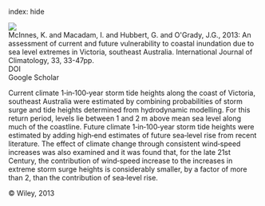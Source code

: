 index: hide

<div class="Citation">
    <div class="Citation-thumb CitationThumb-linked"  data-href="https://doi.org/10.1002/joc.3405">
      <img src="https://static.claimspace.cloud/climate-study-static/refs/thumbs/13/McInnes_et_al_2013-thumb.png" />
    </div>

  <div class="Citation-body">
    <div class="Citation-text">McInnes, K. and Macadam, I. and Hubbert, G. and O'Grady, J.G., 2013: An assessment of current and future vulnerability to coastal inundation due to sea level extremes in Victoria, southeast Australia. <span class="Article-journal">International Journal of Climatology, </span><span class="Article-volume">33, </span>33-47pp.</div>
    <div class="Citation-links">
      <div class="CitationLink" data-href="https://doi.org/10.1002/joc.3405">
        <div class="CitationLink-icon CitationLink-Doi"></div>
        <div class="CitationLink-text">DOI</div>
      </div>
      <div class="CitationLink" data-href="https://scholar.google.com/scholar?q=10.1002/joc.3405">
        <div class="CitationLink-icon CitationLink-Scholar"></div>
        <div class="CitationLink-text">Google Scholar</div>
      </div>
    </div>
  </div>
</div>

Current climate 1‐in‐100‐year storm tide heights along the coast of Victoria, southeast Australia were estimated by combining probabilities of storm surge and tide heights determined from hydrodynamic modelling. For this return period, levels lie between 1 and 2 m above mean sea level along much of the coastline. Future climate 1‐in‐100‐year storm tide heights were estimated by adding high‐end estimates of future sea‐level rise from recent literature. The effect of climate change through consistent wind‐speed increases was also examined and it was found that, for the late 21st Century, the contribution of wind‐speed increase to the increases in extreme storm surge heights is considerably smaller, by a factor of more than 2, than the contribution of sea‐level rise.

<div class="Citation-copy">
&copy; Wiley, 2013
</div>